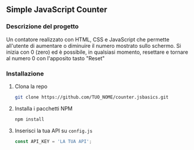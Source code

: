 ## Simple JavaScript Counter


### Descrizione del progetto

Un contatore realizzato con HTML, CSS e JavaScript che permette all'utente di aumentare o diminuire il numero mostrato sullo schermo.
Si inizia con 0 (zero) ed è possibile, in qualsiasi momento, resettare e tornare al numero 0 con l'apposito tasto "Reset"

### Installazione

1. Clona la repo
   ```sh
   git clone https://github.com/TUO_NOME/counter.jsbasics.git
   ```
3. Installa i pacchetti NPM
   ```sh
   npm install
   ```
4. Inserisci la tua API su `config.js`
   ```js
   const API_KEY = 'LA TUA API';
   ```
